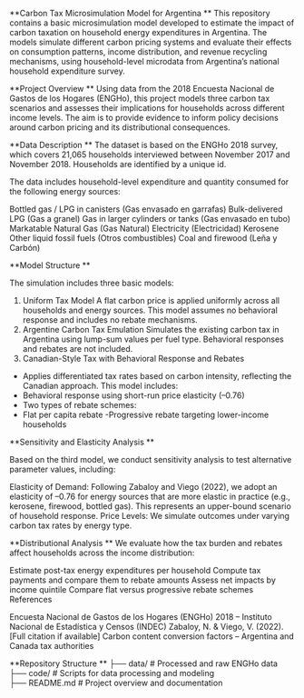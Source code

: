 **Carbon Tax Microsimulation Model for Argentina
**
This repository contains a basic microsimulation model developed to estimate the impact of carbon taxation on household energy expenditures in Argentina. The models simulate different carbon pricing systems and evaluate their effects on consumption patterns, income distribution, and revenue recycling mechanisms, using household-level microdata from Argentina’s national household expenditure survey.

**Project Overview
**
Using data from the 2018 Encuesta Nacional de Gastos de los Hogares (ENGHo), this project models three carbon tax scenarios and assesses their implications for households across different income levels. The aim is to provide evidence to inform policy decisions around carbon pricing and its distributional consequences.

**Data Description
**
The dataset is based on the ENGHo 2018 survey, which covers 21,065 households interviewed between November 2017 and November 2018. Households are identified by a unique id.

The data includes household-level expenditure and quantity consumed for the following energy sources:

Bottled gas / LPG in canisters (Gas envasado en garrafas)
Bulk-delivered LPG (Gas a granel)
Gas in larger cylinders or tanks (Gas envasado en tubo)
Markatable Natural Gas (Gas Natural)
Electricity (Electricidad)
Kerosene
Other liquid fossil fuels (Otros combustibles)
Coal and firewood (Leña y Carbón)

**Model Structure
**

The simulation includes three basic models:

1. Uniform Tax Model
A flat carbon price is applied uniformly across all households and energy sources. This model assumes no behavioral response and includes no rebate mechanisms.
2. Argentine Carbon Tax Emulation
Simulates the existing carbon tax in Argentina using lump-sum values per fuel type. Behavioral responses and rebates are not included.
3. Canadian-Style Tax with Behavioral Response and Rebates
- Applies differentiated tax rates based on carbon intensity, reflecting the Canadian approach. This model includes:
- Behavioral response using short-run price elasticity (–0.76)
- Two types of rebate schemes:
- Flat per capita rebate
-Progressive rebate targeting lower-income households

**Sensitivity and Elasticity Analysis
**

Based on the third model, we conduct sensitivity analysis to test alternative parameter values, including:

Elasticity of Demand: Following Zabaloy and Viego (2022), we adopt an elasticity of –0.76 for energy sources that are more elastic in practice (e.g., kerosene, firewood, bottled gas). This represents an upper-bound scenario of household response.
Price Levels: We simulate outcomes under varying carbon tax rates by energy type.

**Distributional Analysis
**
We evaluate how the tax burden and rebates affect households across the income distribution:

Estimate post-tax energy expenditures per household
Compute tax payments and compare them to rebate amounts
Assess net impacts by income quintile
Compare flat versus progressive rebate schemes
References

Encuesta Nacional de Gastos de los Hogares (ENGHo) 2018 – Instituto Nacional de Estadística y Censos (INDEC)
Zabaloy, N. & Viego, V. (2022). [Full citation if available]
Carbon content conversion factors – Argentina and Canada tax authorities

**Repository Structure
**
├── data/                    # Processed and raw ENGHo data 
├── code/                 # Scripts for data processing and modeling               
├── README.md                # Project overview and documentation
